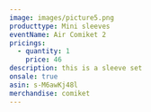 ```yaml
---
image: images/picture5.png
producttype: Mini sleeves
eventName: Air Comiket 2
pricings:
  - quantity: 1
    price: 46
description: this is a sleeve set
onsale: true
asin: s-M6awKj48l
merchandise: comiket
---
```

